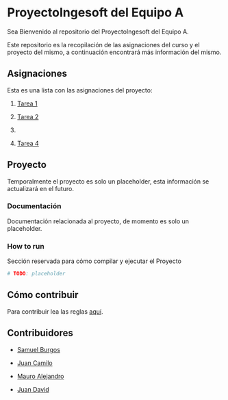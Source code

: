 # ProyectoIngesoft del Equipo A

Sea Bienvenido al repositorio del ProyectoIngesoft del Equipo A.

Este repositorio es la recopilación de las asignaciones del curso y el proyecto del mismo, a continuación encontrará más información del mismo.

## Asignaciones

Esta es una lista con las asignaciones del proyecto:

1. [Tarea 1](./Asignaciones/Tarea_01.pdf)

2. [Tarea 2](./Asignaciones/Tarea_02.pdf)

3. 

4. [Tarea 4](./Asignaciones/Tarea_04.pdf)

## Proyecto

Temporalmente el proyecto es solo un placeholder, esta información se actualizará en el futuro.

### Documentación

Documentación relacionada al proyecto, de momento es solo un placeholder.

### How to run

Sección reservada para cómo compilar y ejecutar el Proyecto

```bash
# TODO: placeholder
```

## Cómo contribuir

Para contribuir lea las reglas [aquí](./how_to_contribute.md).

## Contribuidores

- [Samuel Burgos](https://github.com/ThePixelCode)

- [Juan Camilo](https://github.com/camargoOzen)

- [Mauro Alejandro](https://github.com/Mauro-Suesca)

- [Juan David](https://github.com/Juardilap)
